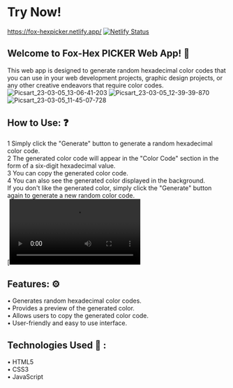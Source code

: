 # Try Now! 
https://fox-hexpicker.netlify.app/
[![Netlify Status](https://api.netlify.com/api/v1/badges/9d9fa8db-2eb8-41b9-ad7a-4b352e5897df/deploy-status)](https://app.netlify.com/sites/fox-hexpicker/deploys)
## Welcome to Fox-Hex PICKER  Web App! 🙏

This web app is designed to generate random hexadecimal color codes that you can use in your web development projects, graphic design projects, or any other creative endeavors that require color codes.
![Picsart_23-03-05_13-06-41-203](https://user-images.githubusercontent.com/112325029/222969883-89692ba3-8aae-495d-b420-ade3bca1872a.jpg)
![Picsart_23-03-05_12-39-39-870](https://user-images.githubusercontent.com/112325029/222969887-2086cc41-4e3f-410e-94db-db8e2cf32799.jpg)
![Picsart_23-03-05_11-45-07-728](https://user-images.githubusercontent.com/112325029/222969889-c5df8992-ab04-4dc7-89ae-3fed02e246e5.jpg) 
## How to Use: ❓
1 Simply click the "Generate" button to generate a random hexadecimal color code. <br>
2 The generated color code will appear in the "Color Code" section in the form of a six-digit hexadecimal value.<br>
3 You can copy the generated color code. <br>
4 You can also see the generated color displayed in the  background. <br>
If you don't like the generated color, simply click the "Generate" button again to generate a new random color code. <br>
[<video src = "https://user-images.githubusercontent.com/112325029/222963985-de6303e4-4842-48c2-8f04-c975ee939602.mp4" control = "none">]
## Features: ⚙️
• Generates random hexadecimal color codes. <br>
• Provides a preview of the generated color. <br>
• Allows users to copy the generated color code. <br>
• User-friendly and easy to use interface. <br>
## Technologies Used 🔧 :
• HTML5<br>
• CSS3<br>
• JavaScript<br>

